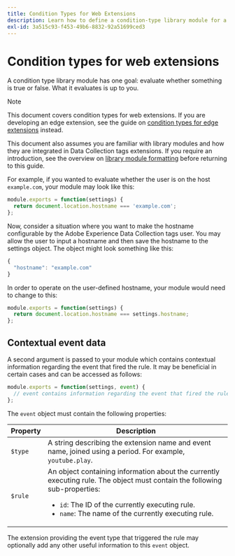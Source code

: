 ```yaml
---
title: Condition Types for Web Extensions
description: Learn how to define a condition-type library module for a web extension in Adobe Experience Platform Data Collection tags.
exl-id: 3a515c93-f453-49b6-8832-92a51699ced3
---
```

# Condition types for web extensions

A condition type library module has one goal: evaluate whether something is true or false. What it evaluates is up to you.

>[!NOTE]
>
>This document covers condition types for web extensions. If you are developing an edge extension, see the guide on [condition types for edge extensions](../edge/condition-types.md) instead.
>
>This document also assumes you are familiar with library modules and how they are integrated in Data Collection tags extensions. If you require an introduction, see the overview on [library module formatting](./format.md) before returning to this guide.

For example, if you wanted to evaluate whether the user is on the host `example.com`, your module may look like this:

```js
module.exports = function(settings) {
  return document.location.hostname === 'example.com';
};
```

Now, consider a situation where you want to make the hostname configurable by the Adobe Experience Data Collection tags user. You may allow the user to input a hostname and then save the hostname to the settings object. The object might look something like this:

```js
{
  "hostname": "example.com"
}
```

In order to operate on the user-defined hostname, your module would need to change to this:

```js
module.exports = function(settings) {
  return document.location.hostname === settings.hostname;
};
```

## Contextual event data

A second argument is passed to your module which contains contextual information regarding the event that fired the rule. It may be beneficial in certain cases and can be accessed as follows:

```js
module.exports = function(settings, event) {
  // event contains information regarding the event that fired the rule
};
```

The `event` object must contain the following properties:

| Property | Description |
| --- | --- |
| `$type` | A string describing the extension name and event name, joined using a period. For example, `youtube.play`. |
| `$rule` | An object containing information about the currently executing rule. The object must contain the following sub-properties:<ul><li>`id`: The ID of the currently executing rule.</li><li>`name`: The name of the currently executing rule.</li></ul> |

The extension providing the event type that triggered the rule may optionally add any other useful information to this `event` object.

